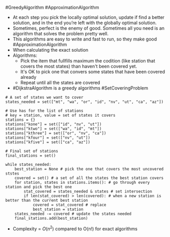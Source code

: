 #GreedyAlgorithm  #ApproximationAlgorithm
- At each step you pick the locally optimal solution, update if find a better solution, and in the end you’re left with the globally optimal solution.
- Sometimes, perfect is the enemy of good. Sometimes all you need is an algorithm that solves the problem pretty well. 
- This algorithms are easy to write and fast to run, so they make good #ApproximationAlgorithm 
- When calculating the exact solution 
- Algorithms:
	- Pick the item that fullfills maximum the codition (like station that covers the most states)  than haven't been covered yet.
	- It's OK to pick one that convers some states that have been covered already
	- Repeat until all the states are covered
- #DijkstraAlgorithm  is a greedy algorithms
#SetCoveringProblem
```
# A set of states we want to cover
states_needed = set(["mt", "wa", "or", "id", "nv", "ut", "ca", "az"])

# Use has for the list of stations
# key = station, value = set of states it covers
stations = {}
stations["kone"] = set(["id", "nv", "ut"])
stations["ktwo"] = set(["wa", "id", "mt"])
stations["kthree"] = set(["or", "nv", "ca"])
stations["kfour"] = set(["nv", "ut"])
stations["kfive"] = set(["ca", "az"])

# Final set of stations
final_stations = set()

while states_needed:
    best_station = None # pick the one that covers the most uncovered ststes
    covered = set() # a set of all the states the best station covers
    for station, states in stations.items(): # go through every station and pick the best one
        stat_covered = states_needed & states # set intersection
        if len(stat_covered) > len(covered): # when a new station is better than the current best station
            covered = stat_covered # replace
            best_station = station
    states_needed -= covered # update the states needed
    final_stations.add(best_station)
```
- Complexity = $O(n^2)$ compared to O(n!) for exact algorithms